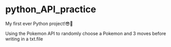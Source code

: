 # python_API_practice
My first ever Python project!😎💅

Using the Pokemon API to randomly choose a Pokemon and 3 moves before writing in a txt.file
